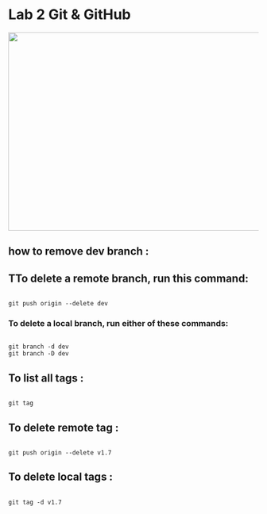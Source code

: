 # Lab 2 Git & GitHub

<img src ="https://www.freecodecamp.org/news/content/images/2022/07/git-github.png" width="600" height="400">



## how to remove dev branch :

## TTo delete a remote branch, run this command:

```

git push origin --delete dev

```



### To delete a local branch, run either of these commands:

```

git branch -d dev
git branch -D dev

```

## To list all tags :

```

git tag 

```

## To delete remote tag :

```

git push origin --delete v1.7

```

## To delete local tags :

```

git tag -d v1.7

```



